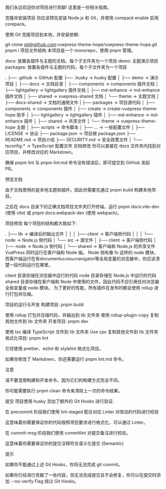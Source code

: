 我们永远欢迎你对项目进行贡献! 这里是一份相关指南。

克隆并安装项目
你应该预先安装 Node.js 和 Git，并使用 corepack enable 启用 corepack。

使用 Git 克隆项目到本地，并安装依赖:


git clone git@github.com:vuepress-theme-hope/vuepress-theme-hope.git
pnpm i
项目文件结构
本项目是一个 monorepo，使用 pnpm 管理。

docs: 放置各插件与主题的文档，每个子文件夹为一个项目
demo: 主题演示项目
packages: 放置各插件与主题的代码，每个子文件夹为一个项目

.
├── .github → GitHub 配置
├── .husky → husky 配置
│
├── demo → 演示项目
│
├── docs → 文档目录
│ ├── components → components 插件文档
│ ├── lightgallery → lightgallery 插件文档
│ ├── md-enhance → md-enhance 插件文档
│ ├── shared → vuepress-shared 文档
│ └── theme → 主题文档
│
├── docs-shared → 文档的通用文件
|
├── packages → 项目源代码
│ ├── components → components 插件
│ ├── create → create-vuepress-theme-hope 助手
│ ├── lightgallery → lightgallery 插件
│ ├── md-enhance → md-enhance 插件
│ ├── shared → 共享文件
│ └── theme → vuepress-theme-hope 主题
│
├── scripts → 命令脚本
│
├── ... → 一些配置文件
│
├── LICENSE → 协议
├── package.json → 项目根 package.json
├── README.md → 项目介绍
├── SECURITY.md → 安全政策文件
│
└── tsconfig.* → TypeScript 配置文件
文档修改
你可以直接在 docs 文件夹内找到对应项目，并修改对应的 Markdown。

确保 pnpm lint 与 pnpm lint:md 命令没有错误后，即可提交到 GitHub 发起 PR。

预览文档

由于文档使用的是本地主题和插件，因此你需要先通过 pnpm build 构建本地项目。

之后在 docs 目录下的正确文档项目文件夹打开终端，运行 pnpm docs:vite-dev (使用 vite) 或 pnpm docs:webpack-dev (使用 webpack)。

项目修改
每个项目的结构都大致如下:


.
├── lib → 编译后的输出文件
│    │
│    ├── client → 客户端侧代码
│    │
│    └── node → Node.js 侧代码
│
└── src → 源文件
     │
     ├── client → 客户端侧代码
     │
     ├── node → Node.js 侧代码
     │
     └── shared → 客户端和 Node.js 的共享文件
VuePress 同时运行在客户端和 Node 端。 Node 侧有像 fs 这样的 node 模块，而客户端运行在有document``windows``navigator等全局变量的浏览器中，你应该清楚一段代码运行在哪里。

client 目录存储在浏览器中运行的代码
node 目录存储在 Node.js 中运行的代码
shared 目录存储在客户端和 Node 中使用的文件，因此代码不应引用任何浏览器全局变量或 node 模块。
为了更好的性能，所有插件在发布时都会使用 rollup 进行打包并压缩。

项目的运行与开发
构建项目: pnpm build

使用 rollup 打包并压缩代码，并输出到 lib 文件夹
使用 rollup-plugin-copy 复制其他文件到 lib 文件夹
开发项目: pnpm dev

使用 tsc 编译 TypeScript 文件到 lib 文件夹
Use cpx 复制其他文件到 lib 文件夹
格式化项目: pnpm lint

它将使用 prettier、eslint 和 stylelint 格式化项目。

如果你修改了 Markdown，你还需要运行 pnpm lint:md 命令。

注意

请不要混用构建和开发命令，因为它们的构建方式完全不同。

你可能需要执行 pnpm clean 命令来清除上一次的命令结果。

提交
项目使用 husky 添加了额外的 Git Hooks 进行验证:

在 precommit 阶段我们使用 lint-staged 配合对应 Linter 对改动的代码进行检验

这意味着你需要保证你的代码按照项目要求进行格式化，可以通过 Linter。

在 commit-msg 阶段我们使用 commitlint 对提交备注进行校验。

这意味着你需要保证你的提交注释符合语义化提交 (Semantic)

提示

如果你不能通过上述 Git Hooks，你将无法完成 git commit。

如果你已经进行贡献了一些内容，但无法完成提交且不会修复，你可以在提交时添加 --no-verify Flag 绕过 Git Hooks。